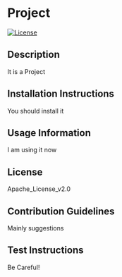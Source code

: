 
  # Project       
  [![License](https://img.shields.io/badge/License-Apache_License_v2.0-brightgreen)](https://opensource.org/licenses/Apache_License_v2.0)

## Description
It is a Project

## Installation Instructions
You should install it

## Usage Information
I am using it now

## License 
Apache_License_v2.0

## Contribution Guidelines
Mainly suggestions

## Test Instructions
Be Careful!
